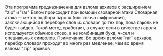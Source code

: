 Эта программа предназначенна для взлома архивов с расширением "zip" и "rar"
Взлом происходит при помощи словарной атаки
Словарная атака — метод подбора пароля (или ключа шифрования), заключающийся в переборе слов из словаря до тех пор, пока пароль не будет найден.
Такой метод сработает, в случае если в качестве пароля используется обычное слово, а не комбинация букв, чисел и специальных символов.
Примечание:
Во время взлома "rar" архивов, перебор словаря проходит во много раз медленее, чем во время взлома "zip" архивов
